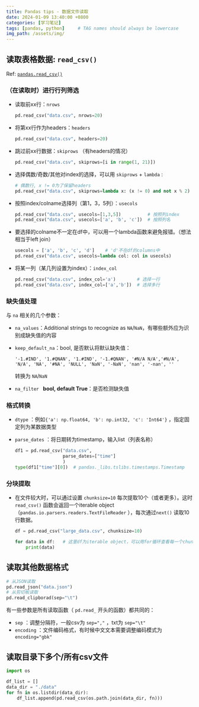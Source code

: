 ```yaml
---
title: Pandas tips - 数据文件读取
date: 2024-01-09 13:40:00 +0800
categories: [学习笔记]
tags: [pandas, python]     # TAG names should always be lowercase
img_path: /assets/img/
---
```


## 读取表格数据: `read_csv()`

Ref: [`pandas.read_csv()`](https://pandas.pydata.org/docs/reference/api/pandas.read_csv.html#pandas.read_csv)

### （在读取时）进行行列筛选

- 读取前xx行：`nrows`

  ```python
  pd.read_csv("data.csv", nrows=20)
  ```

- 将第xx行作为headers：`headers`

  ```python
  pd.read_csv("data.csv", headers=20)
  ```

- 跳过前xx行数据：`skiprows` （有headers的情况）

  ```python
  pd.read_csv("data.csv", skiprows=[i in range(1, 21)])
  ```

- 选择偶数/奇数/其他对index的选择，可以用 `skiprows` + `lambda` :

  ```python
  # 偶数行, x != 0为了保留headers
  pd.read_csv("data.csv", skiprows=lambda x: (x != 0) and not x % 2)
  ```

- 按照index/colname选择列（第1，3，5列）：`usecols`

  ```python
  pd.read_csv("data.csv", usecols=[1,3,5])			# 按照列index
  pd.read_csv("data.csv", usecols=['a', 'b', 'c'])	# 按照列名
  ```

- 要选择的colname不一定在df中，可以用一个lambda函数来避免报错。（想法相当于left join）

  ```python
  usecols = ['a', 'b', 'c', 'd']	# 'd'不在df的columns中
  pd.read_csv("data.csv", usecols=lambda col: col in usecols)
  ```

- 将某一列（某几列设置为index）：`index_col`

  ```python
  pd.read_csv("data.csv", index_col='a')		# 选择一行
  pd.read_csv("data.csv", index_col=['a','b'])	# 选择多行
  ```

### 缺失值处理

与 `na` 相关的几个参数：

- `na_values`：Additional strings to recognize as `NA`/`NaN`，有哪些额外应为识别成缺失值的内容

- `keep_default_na`：bool, 是否默认将默认缺失值：

  ```
  '-1.#IND', '1.#QNAN', '1.#IND', '-1.#QNAN', '#N/A N/A','#N/A', 'N/A', 'NA', '#NA', 'NULL', 'NaN', '-NaN', 'nan', '-nan', ''
  ```

  转换为 `NA`/`NaN`

- `na_filter ` **bool, default True**：是否检测缺失值

### 格式转换

- `dtype` ：例如`{'a': np.float64, 'b': np.int32, 'c': 'Int64'}` ，指定固定列为某数据类型

- `parse_dates` ：将日期转为timestamp，输入list（列表名称）

  ```python
  df1 = pd.read_csv("data.csv", 
                    parse_dates=["time"]
                    )
  type(df1["time"][0])	# pandas._libs.tslibs.timestamps.Timestamp
  ```

### 分块提取

- 在文件较大时，可以通过设置 `chunksize=10` 每次提取10个（或者更多）。这时 `read_csv()` 函数会返回一个iterable object（`pandas.io.parsers.readers.TextFileReader` ），每次通过`next()` 读取10行数据。

  ```python
  df = pd.read_csv("large_data.csv", chunksize=10)
  
  for data in df:	# 这里df为iterable object，可以用for循环查看每一个chunk
      print(data)
  ```

## 读取其他数据格式

```python
# 从JSON读取
pd.read_json("data.json")
# 从剪切板读取
pd.read_clipborad(sep="\t")
```

有一些参数是所有读取函数（ `pd.read_` 开头的函数）都共同的：

- `sep` ：调整分隔符，一般csv为 `sep=","` ，txt为 `sep="\t"`
- `encoding` ：文件编码格式，有时候中文文本需要调整编码模式为 `encoding="gbk"`

## 读取目录下多个/所有csv文件

```python
import os

df_list = []
data_dir = "./data"
for fn in os.listdir(data_dir):
    df_list.append(pd.read_csv(os.path.join(data_dir, fn)))
```

